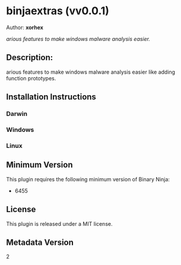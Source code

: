 # binjaextras (vv0.0.1)
Author: **xorhex**

_arious features to make windows malware analysis easier._

## Description:

arious features to make windows malware analysis easier like adding function prototypes.


## Installation Instructions

### Darwin



### Windows



### Linux



## Minimum Version

This plugin requires the following minimum version of Binary Ninja:

* 6455


## License

This plugin is released under a MIT license.
## Metadata Version

2
